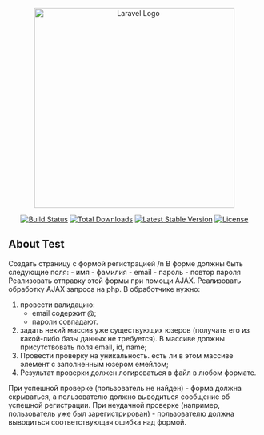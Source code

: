 <p align="center"><a href="https://laravel.com" target="_blank"><img src="https://raw.githubusercontent.com/laravel/art/master/logo-lockup/5%20SVG/2%20CMYK/1%20Full%20Color/laravel-logolockup-cmyk-red.svg" width="400" alt="Laravel Logo"></a></p>

<p align="center">
<a href="https://travis-ci.org/laravel/framework"><img src="https://travis-ci.org/laravel/framework.svg" alt="Build Status"></a>
<a href="https://packagist.org/packages/laravel/framework"><img src="https://img.shields.io/packagist/dt/laravel/framework" alt="Total Downloads"></a>
<a href="https://packagist.org/packages/laravel/framework"><img src="https://img.shields.io/packagist/v/laravel/framework" alt="Latest Stable Version"></a>
<a href="https://packagist.org/packages/laravel/framework"><img src="https://img.shields.io/packagist/l/laravel/framework" alt="License"></a>
</p>

## About Test
Создать страницу с формой регистрацией
/n В форме должны быть следующие поля:
    - имя
    - фамилия
    - email
    - пароль
    - повтор пароля
Реализовать отправку этой формы при помощи AJAX.
Реализовать обработку AJAX запроса на php.
В обработчике нужно:
 1) провести валидацию:
    -	email содержит @;
    -	пароли совпадают.
 2) задать некий массив уже существующих юзеров (получать его из какой-либо базы данных не требуется). В массиве должны присутствовать поля email, id, name;
 3) Провести проверку на уникальность. есть ли в этом массиве элемент с заполненным юзером емейлом;
 4) Результат проверки должен логироваться в файл в любом формате.

При успешной проверке (пользователь не найден) - форма должна скрываться, а пользователю должно выводиться сообщение об успешной регистрации. 
При неудачной проверке (например, пользователь уже был зарегистрирован) - пользователю должна выводиться соответствующая ошибка над формой.
